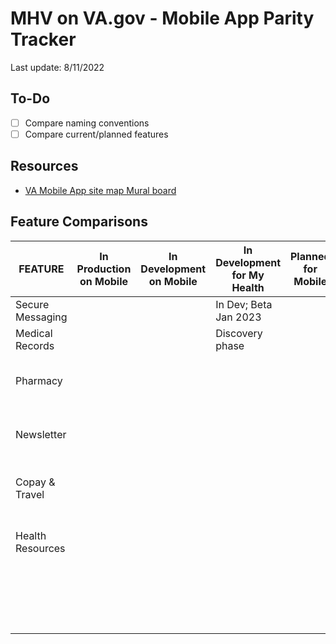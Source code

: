 # MHV on VA.gov - Mobile App Parity Tracker
Last update: 8/11/2022

## To-Do
- [ ]  Compare naming conventions
- [ ] Compare current/planned features

## Resources
- [VA Mobile App site map Mural board](https://github.com/department-of-veterans-affairs/va.gov-team/blob/master/products/va-mobile-app/ux-design/information-architecture/VA%20Mobile%20App%20sitemap%20(current%20state%202-7-22).png)

## Feature Comparisons
| FEATURE          | In Production on Mobile | In Development on Mobile | In Development for My Health | Planned for Mobile | Planned for My Health | On Mobile Roadmap | On My Health Roadmap |
|------------------|-------------------------|--------------------------|------------------------------|--------------------|-----------------------|-------------------|----------------------|
| Secure Messaging |                         |                          |     In Dev; Beta Jan 2023                       |                    |                       |                   |                      |
| Medical Records  |                         |                          |     Discovery phase                       |                    |                       |                   |                      |
| Pharmacy         |                         |                          |                              |                    |  Tent start Oct 2022                    |                   |                      |
| Newsletter       |                         |                          |                              |                    |  Tent start Apr 2023                   |                   |                      |
| Copay & Travel   |                         |                          |                              |                    |  Tent start Jan 2024                   |                   |                      |
| Health Resources |                         |                          |                              |                    |  Tent start Apr 2024                   |                   |                      |
|                  |                         |                          |                              |                    |                       |                   |                      |
|                  |                         |                          |                              |                    |                       |                   |                      |
|                  |                         |                          |                              |                    |                       |                   |                      |
|                  |                         |                          |                              |                    |                       |                   |                      |
|                  |                         |                          |                              |                    |                       |                   |                      |
|                  |                         |                          |                              |                    |                       |                   |                      |
|                  |                         |                          |                              |                    |                       |                   |                      |
|                  |                         |                          |                              |                    |                       |                   |                      |
|                  |                         |                          |                              |                    |                       |                   |                      |
|                  |                         |                          |                              |                    |                       |                   |                      |
|                  |                         |                          |                              |                    |                       |                   |                      |
|                  |                         |                          |                              |                    |                       |                   |                      |
|                  |                         |                          |                              |                    |                       |                   |                      |
|                  |                         |                          |                              |                    |                       |                   |                      |
|                  |                         |                          |                              |                    |                       |                   |                      |
|                  |                         |                          |                              |                    |                       |                   |                      |
|                  |                         |                          |                              |                    |                       |                   |                      |
